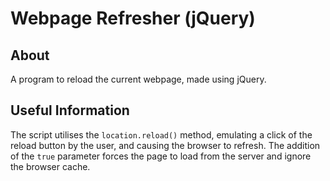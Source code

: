 # Webpage Refresher (jQuery)

## About

A program to reload the current webpage, made using jQuery.

## Useful Information

The script utilises the `location.reload()` method, emulating a click of the reload button by the user, and causing the browser to refresh. The addition of the `true` parameter forces the page to load from the server and ignore the browser cache.
